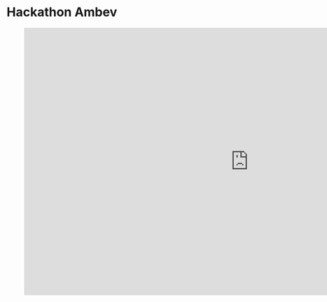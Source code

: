 # Hackathon Ambev



<figure class="video_container">
  <iframe width="1024" height="612" src="https://app.powerbi.com/view?r=eyJrIjoiMGUwOTczZmItODJkYi00NjI1LWEzNDUtOWIwY2E0YWYyODFhIiwidCI6IjU0NTllNjc3LTMxODctNDQ5My1hZjJlLTY1MDhjYTYxYjBjNiJ9&embedImagePlaceholder=true&pageName=ReportSection" frameborder="0" allowFullScreen="true"></iframe>
</figure>
